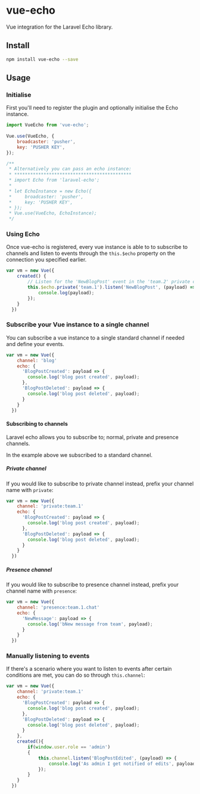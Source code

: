 # vue-echo
Vue integration for the Laravel Echo library.

## Install

  ``` bash
  npm install vue-echo --save
  ```
  
## Usage

### Initialise
First you'll need to register the plugin and optionally initialise the Echo instance.

``` js
import VueEcho from 'vue-echo';
  
Vue.use(VueEcho, {
    broadcaster: 'pusher',
    key: 'PUSHER KEY',
});

/**
 * Alternatively you can pass an echo instance:
 * ********************************************
 * import Echo from 'laravel-echo';
 * 
 * let EchoInstance = new Echo({
 *     broadcaster: 'pusher',  
 *     key: 'PUSHER KEY',
 * });
 * Vue.use(VueEcho, EchoInstance);
 */
  ```

### Using Echo
Once vue-echo is registered, every vue instance is able to to subscribe to channels and listen to events through the `this.$echo` property on the connection you specified earlier.

```js
var vm = new Vue({
    created() {
        // Listen for the 'NewBlogPost' event in the 'team.2' private channel
        this.$echo.private('team.1').listen('NewBlogPost', (payload) => {
            console.log(payload);
        });
    }
  })
```

### Subscribe your Vue instance to a single channel
You can subscribe a vue instance to a single standard channel if needed and define your events.

```js
var vm = new Vue({
    channel: 'blog'
    echo: {
      'BlogPostCreated': payload => {
        console.log('blog post created', payload);
      },
      'BlogPostDeleted': payload => {
        console.log('blog post deleted', payload);
      }
    }
  })
```

#### Subscribing to channels

Laravel echo allows you to subscribe to; normal, private and presence channels.

In the example above we subscribed to a standard channel.

##### Private channel
If you would like to subscribe to private channel instead, prefix your channel name with `private`:

```js
var vm = new Vue({
    channel: 'private:team.1'
    echo: {
      'BlogPostCreated': payload => {
        console.log('blog post created', payload);
      },
      'BlogPostDeleted': payload => {
        console.log('blog post deleted', payload);
      }
    }
  })
```

##### Presence channel

If you would like to subscribe to presence channel instead, prefix your channel name with `presence`:

```js
var vm = new Vue({
    channel: 'presence:team.1.chat'
    echo: {
      'NewMessage': payload => {
        console.log('bNew message from team', payload);
      }
    }
  })
```

### Manually listening to events

If there's a scenario where you want to listen to events after certain conditions are met, you can do so through `this.channel`:

```js
var vm = new Vue({
    channel: 'private:team.1'
    echo: {
      'BlogPostCreated': payload => {
        console.log('blog post created', payload);
      },
      'BlogPostDeleted': payload => {
        console.log('blog post deleted', payload);
      }
    },
    created(){
        if(window.user.role == 'admin')
        {
            this.channel.listen('BlogPostEdited', (payload) => {
                console.log('As admin I get notified of edits', payload);
            });
        }
    }
  })
```